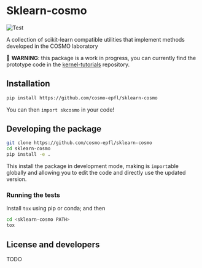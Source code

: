 # Sklearn-cosmo

![Test](https://github.com/cosmo-epfl/sklearn-cosmo/workflows/Test/badge.svg)

A collection of scikit-learn compatible utilities that implement methods
developed in the COSMO laboratory

:construction: **WARNING**: this package is a work in progress, you can
currently find the prototype code in the
[kernel-tutorials](https://github.com/cosmo-epfl/kernel-tutorials) repository.

## Installation

```bash
pip install https://github.com/cosmo-epfl/sklearn-cosmo
```

You can then `import skcosmo` in your code!

## Developing the package

```bash
git clone https://github.com/cosmo-epfl/sklearn-cosmo
cd sklearn-cosmo
pip install -e .
```

This install the package in development mode, making is `import`able globally and allowing you to edit the code and directly use the updated version.

### Running the tests

Install `tox` using pip or conda; and then

```bash
cd <sklearn-cosmo PATH>
tox
```

## License and developers

TODO
